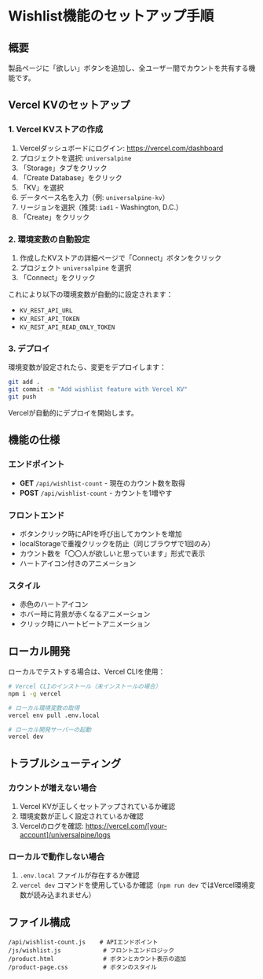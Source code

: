 # Wishlist機能のセットアップ手順

## 概要
製品ページに「欲しい」ボタンを追加し、全ユーザー間でカウントを共有する機能です。

## Vercel KVのセットアップ

### 1. Vercel KVストアの作成

1. Vercelダッシュボードにログイン: https://vercel.com/dashboard
2. プロジェクトを選択: `universalpine`
3. 「Storage」タブをクリック
4. 「Create Database」をクリック
5. 「KV」を選択
6. データベース名を入力（例: `universalpine-kv`）
7. リージョンを選択（推奨: `iad1` - Washington, D.C.）
8. 「Create」をクリック

### 2. 環境変数の自動設定

1. 作成したKVストアの詳細ページで「Connect」ボタンをクリック
2. プロジェクト `universalpine` を選択
3. 「Connect」をクリック

これにより以下の環境変数が自動的に設定されます：
- `KV_REST_API_URL`
- `KV_REST_API_TOKEN`
- `KV_REST_API_READ_ONLY_TOKEN`

### 3. デプロイ

環境変数が設定されたら、変更をデプロイします：

```bash
git add .
git commit -m "Add wishlist feature with Vercel KV"
git push
```

Vercelが自動的にデプロイを開始します。

## 機能の仕様

### エンドポイント
- **GET** `/api/wishlist-count` - 現在のカウント数を取得
- **POST** `/api/wishlist-count` - カウントを1増やす

### フロントエンド
- ボタンクリック時にAPIを呼び出してカウントを増加
- localStorageで重複クリックを防止（同じブラウザで1回のみ）
- カウント数を「〇〇人が欲しいと思っています」形式で表示
- ハートアイコン付きのアニメーション

### スタイル
- 赤色のハートアイコン
- ホバー時に背景が赤くなるアニメーション
- クリック時にハートビートアニメーション

## ローカル開発

ローカルでテストする場合は、Vercel CLIを使用：

```bash
# Vercel CLIのインストール（未インストールの場合）
npm i -g vercel

# ローカル環境変数の取得
vercel env pull .env.local

# ローカル開発サーバーの起動
vercel dev
```

## トラブルシューティング

### カウントが増えない場合
1. Vercel KVが正しくセットアップされているか確認
2. 環境変数が正しく設定されているか確認
3. Vercelのログを確認: https://vercel.com/[your-account]/universalpine/logs

### ローカルで動作しない場合
1. `.env.local` ファイルが存在するか確認
2. `vercel dev` コマンドを使用しているか確認（`npm run dev` ではVercel環境変数が読み込まれません）

## ファイル構成

```
/api/wishlist-count.js    # APIエンドポイント
/js/wishlist.js            # フロントエンドロジック
/product.html              # ボタンとカウント表示の追加
/product-page.css          # ボタンのスタイル
```
